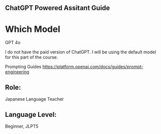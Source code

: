 ## ChatGPT Powered Assitant Guide

# Which Model
GPT 4o

I do not have the paid version of ChatGPT. I will be using the default model for this part of the course.

Prompting Guides
https://platform.openai.com/docs/guides/prompt-engineering

## Role: 
Japanese Language Teacher

## Language Level: 
Beginner, JLPT5